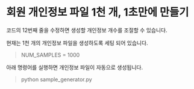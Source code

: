 # 회원 개인정보 파일 1천 개, 1초만에 만들기

코드의 12번째 줄을 수정하면 생성할 개인정보 개수를 조절할 수 있습니다.

현재는 1천 개의 개인정보 파일을 생성하도록 세팅 되어 있습니다. 
> NUM_SAMPLES = 1000


아래 명령어를 실행하면 개인정보 파일이 자동으로 생성됩니다.
> python sample_generator.py
